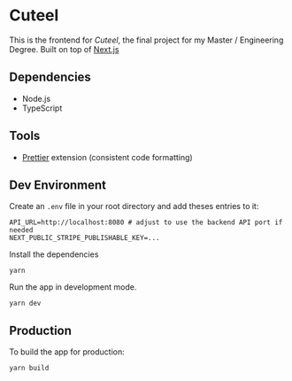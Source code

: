 # Cuteel

This is the frontend for _Cuteel_, the final project for my Master / Engineering Degree.
Built on top of [Next.js](https://nextjs.org/)

## Dependencies

- Node.js
- TypeScript

## Tools

- [Prettier](https://marketplace.visualstudio.com/items?itemName=esbenp.prettier-vscode) extension (consistent code formatting)

## Dev Environment

Create an `.env` file in your root directory and add theses entries to it:

```lang-none
API_URL=http://localhost:8080 # adjust to use the backend API port if needed
NEXT_PUBLIC_STRIPE_PUBLISHABLE_KEY=...
```

Install the dependencies

```lang-none
yarn
```

Run the app in development mode.

```lang-none
yarn dev
```

## Production

To build the app for production:

```lang-none
yarn build
```

